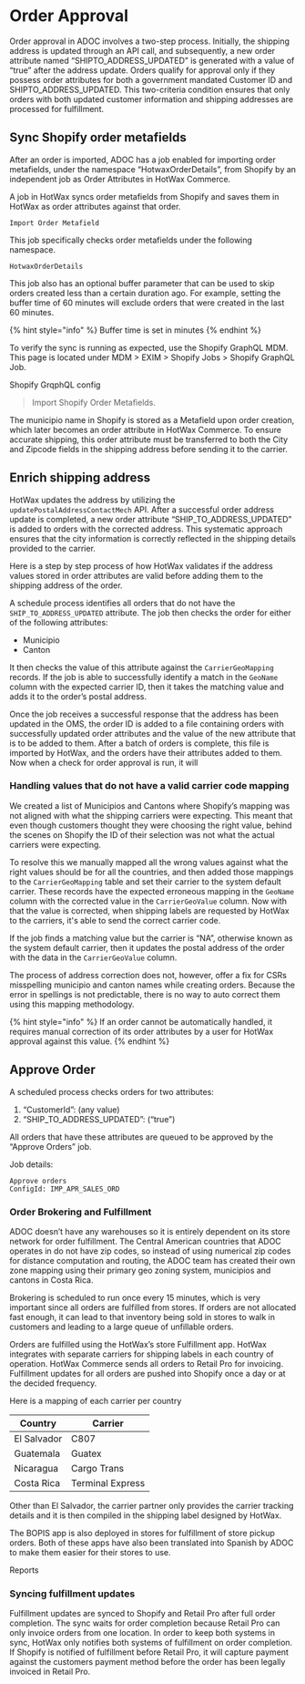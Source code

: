 # Order Approval
Order approval in ADOC involves a two-step process. Initially, the shipping address is updated through an API call, and subsequently, a new order attribute named “SHIPTO_ADDRESS_UPDATED” is generated with a value of “true” after the address update. Orders qualify for approval only if they possess order attributes for both a government mandated Customer ID and SHIPTO_ADDRESS_UPDATED. This two-criteria condition ensures that only orders with both updated customer information and shipping addresses are processed for fulfillment.

## Sync Shopify order metafields
After an order is imported, ADOC has a job enabled for importing order metafields, under the namespace “HotwaxOrderDetails”, from Shopify by an independent job as Order Attributes in HotWax Commerce.

A job in HotWax syncs order metafields from Shopify and saves them in HotWax as order attributes against that order.
```
Import Order Metafield
```

This job specifically checks order metafields under the following namespace.
```
HotwaxOrderDetails
```

This job also has an optional buffer parameter that can be used to skip orders created less than a certain duration ago. For example, setting the buffer time of 60 minutes will exclude orders that were created in the last 60 minutes.


{% hint style="info" %}
    Buffer time is set in minutes
{% endhint %}

To verify the sync is running as expected, use the Shopify GraphQL MDM. This page is located under MDM > EXIM > Shopify Jobs > Shopify GraphQL Job.

Shopify GrqphQL config
>Import Shopify Order Metafields.

The municipio name in Shopify is stored as a Metafield upon order creation, which later becomes an order attribute in HotWax Commerce. To ensure accurate shipping, this order attribute must be transferred to both the City and Zipcode fields in the shipping address before sending it to the carrier.


## Enrich shipping address
HotWax updates the address by utilizing the `updatePostalAddressContactMech` API. After a successful order address update is completed, a new order attribute “SHIP_TO_ADDRESS_UPDATED” is added to orders with the corrected address. This systematic approach ensures that the city information is correctly reflected in the shipping details provided to the carrier.

Here is a step by step process of how HotWax validates if the address values stored in order attributes are valid before adding them to the shipping address of the order.

A schedule process identifies all orders that do not have the `SHIP_TO_ADDRESS_UPDATED` attribute. The job then checks the order for either of the following attributes:
  - Municipio
  - Canton

It then checks the value of this attribute against the `CarrierGeoMapping` records. If the job is able to successfully identify a match in the `GeoName` column with the expected carrier ID, then it takes the matching value and adds it to the order’s postal address.

Once the job receives a successful response that the address has been updated in the OMS, the order ID is added to a file containing orders with successfully updated order attributes and the value of the new attribute that is to be added to them. After a batch of orders is complete, this file is imported by HotWax, and the orders have their attributes added to them. Now when a check for order approval is run, it will 

### Handling values that do not have a valid carrier code mapping
We created a list of Municipios and Cantons where Shopify’s mapping was not aligned with what the shipping carriers were expecting. This meant that even though customers thought they were choosing the right value, behind the scenes on Shopify the ID of their selection was not what the actual carriers were expecting. 

To resolve this we manually mapped all the wrong values against what the right values should be for all the countries, and then added those mappings to the `CarrierGeoMapping` table and set their carrier to the system default carrier. These records have the expected erroneous mapping in the `GeoName` column with the corrected value in the `CarrierGeoValue` column. Now with that the value is corrected, when shipping labels are requested by HotWax to the carriers, it's able to send the correct carrier code.

If the job finds a matching value but the carrier is “NA”, otherwise known as the system default carrier, then it updates the postal address of the order with the data in the `CarrierGeoValue` column.

The process of address correction does not, however, offer a fix for CSRs misspelling municipio and canton names while creating orders. Because the error in spellings is not predictable, there is no way to auto correct them using this mapping methodology.

{% hint style="info" %}
If an order cannot be automatically handled, it requires manual correction of its order attributes by a user for HotWax approval against this value.
{% endhint %}

## Approve Order
A scheduled process checks orders for two attributes:
1. “CustomerId”: (any value)
2. “SHIP_TO_ADDRESS_UPDATED”: (“true”)

All orders that have these attributes are queued to be approved by the “Approve Orders” job.

Job details:
```
Approve orders
ConfigId: IMP_APR_SALES_ORD
```

### Order Brokering and Fulfillment
ADOC doesn’t have any warehouses so it is entirely dependent on its store network for order fulfillment.
The Central American countries that ADOC operates in do not have zip codes, so instead of using numerical zip codes for distance computation and routing, the ADOC team has created their own zone mapping using their primary geo zoning system, municipios and cantons in Costa Rica.

<!-- Need to add link to zone mapping files -->

Brokering is scheduled to run once every 15 minutes, which is very important since all orders are fulfilled from stores. If orders are not allocated fast enough, it can lead to that inventory being sold in stores to walk in customers and leading to a large queue of unfillable orders.

Orders are fulfilled using the HotWax’s store Fulfillment app. HotWax integrates with separate carriers for shipping labels in each country of operation. HotWax Commerce sends all orders to Retail Pro for invoicing. Fulfillment updates for all orders are pushed into Shopify once a day or at the decided frequency.

Here is a mapping of each carrier per country

| Country      | Carrier        |
|--------------|----------------|
| El Salvador  | C807           |
| Guatemala    | Guatex         |
| Nicaragua    | Cargo Trans     |
| Costa Rica   | Terminal Express|

Other than El Salvador,  the carrier partner only provides the carrier tracking details and it is then compiled in the shipping label designed by HotWax.

The BOPIS app is also deployed in stores for fulfillment of store pickup orders. Both of these apps have also been translated into Spanish by ADOC to make them easier for their stores to use.

Reports

<!-- Need a list of all reports -->

### Syncing fulfillment updates
Fulfillment updates are synced to Shopify and Retail Pro after full order completion. The sync waits for order completion because Retail Pro can only invoice orders from one location. In order to keep both systems in sync, HotWax only notifies both systems of fulfillment on order completion. If Shopify is notified of fulfillment before Retail Pro, it will capture payment against the customers payment method before the order has been legally invoiced in Retail Pro.